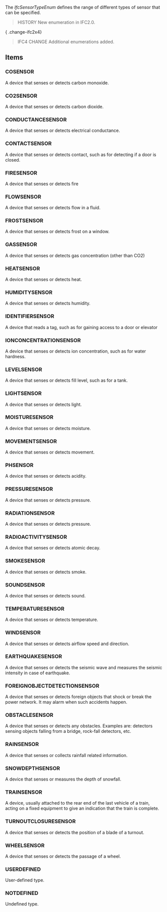 The _IfcSensorTypeEnum_ defines the range of different types of sensor that can be specified.

<!-- end of short definition -->


> HISTORY New enumeration in IFC2.0.

{ .change-ifc2x4}
> IFC4 CHANGE Additional enumerations added.

## Items

### COSENSOR
A device that senses or detects carbon monoxide.

### CO2SENSOR
A device that senses or detects carbon dioxide.

### CONDUCTANCESENSOR
A device that senses or detects electrical conductance.

### CONTACTSENSOR
A device that senses or detects contact, such as for detecting if a door is closed.

### FIRESENSOR
A device that senses or detects fire

### FLOWSENSOR
A device that senses or detects flow in a fluid.

### FROSTSENSOR
A device that senses or detects frost on a window.

### GASSENSOR
A device that senses or detects gas concentration (other than CO2)

### HEATSENSOR
A device that senses or detects heat.

### HUMIDITYSENSOR
A device that senses or detects humidity.

### IDENTIFIERSENSOR
A device that reads a tag, such as for gaining access to a door or elevator

### IONCONCENTRATIONSENSOR
A device that senses or detects ion concentration, such as for water hardness.

### LEVELSENSOR
A device that senses or detects fill level, such as for a tank.

### LIGHTSENSOR
A device that senses or detects light.

### MOISTURESENSOR
A device that senses or detects moisture.

### MOVEMENTSENSOR
A device that senses or detects movement.

### PHSENSOR
A device that senses or detects acidity.

### PRESSURESENSOR
A device that senses or detects pressure.

### RADIATIONSENSOR
A device that senses or detects pressure.

### RADIOACTIVITYSENSOR
A device that senses or detects atomic decay.

### SMOKESENSOR
A device that senses or detects smoke.

### SOUNDSENSOR
A device that senses or detects sound.

### TEMPERATURESENSOR
A device that senses or detects temperature.

### WINDSENSOR
A device that senses or detects airflow speed and direction.

### EARTHQUAKESENSOR
A device that senses or detects the seismic wave and measures the seismic intensity in case of earthquake.

### FOREIGNOBJECTDETECTIONSENSOR
A device that senses or detects foreign objects that shock or break the power network. It may alarm when such accidents happen.

### OBSTACLESENSOR
A device that senses or detects any obstacles. Examples are: detectors sensing objects falling from a bridge, rock-fall detectors, etc.

### RAINSENSOR
A device that senses or collects rainfall related information.

### SNOWDEPTHSENSOR
A device that senses or measures the depth of snowfall.

### TRAINSENSOR
A device, usually attached to the rear end of the last vehicle of a train, acting on a fixed equipment to give an indication that the train is complete.

### TURNOUTCLOSURESENSOR
A device that senses or detects the position of a blade of a turnout.

### WHEELSENSOR
A device that senses or detects the passage of a wheel.

### USERDEFINED
User-defined type.

### NOTDEFINED
Undefined type.
